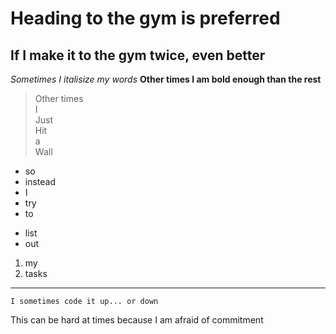 # Heading to the gym is preferred
## If I make it to the gym twice, even better


*Sometimes I italisize my words*
**Other times I am bold enough than the rest**

>Other times  
>I  
>Just  
>Hit   
>a  
>Wall  

* so
* instead
* I 
* try
* to
- list
- out
1. my 
2. tasks
---
`I sometimes code it up... or down`

This can be hard at times because I am afraid of commitment 



